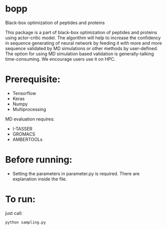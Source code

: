 # bopp
Black-box optimization of peptides and proteins

This package is a part of black-box optimization of peptides and proteins using actor-critic model.
The algorithm will help to increase the confidency in sequence generating of neural network by feeding it with more and more sequence validated by MD simulations or other methods by user-defined.
The option for using MD simulation based validation is generally-talking time-consuming. We encourage users use it on HPC.

# Prerequisite:
- Tensorflow
- Keras
- Numpy
- Multiprocessing

MD evaluation requires:
- I-TASSER
- GROMACS
- AMBERTOOLs


# Before running:
- Setting the parameters in parameter.py is required. There are explanation inside the file.

# To run:

just call: 
```
python sampling.py
```


